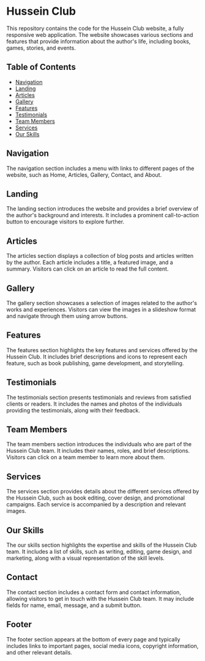 # Hussein Club

This repository contains the code for the Hussein Club website, a fully responsive web application. The website showcases various sections and features that provide information about the author's life, including books, games, stories, and events.

## Table of Contents

- [Navigation](#navigation)
- [Landing](#landing)
- [Articles](#articles)
- [Gallery](#gallery)
- [Features](#features)
- [Testimonials](#testimonials)
- [Team Members](#team-members)
- [Services](#services)
- [Our Skills](#our-skills)
  
## Navigation

The navigation section includes a menu with links to different pages of the website, such as Home, Articles, Gallery, Contact, and About.

## Landing

The landing section introduces the website and provides a brief overview of the author's background and interests. It includes a prominent call-to-action button to encourage visitors to explore further.

## Articles

The articles section displays a collection of blog posts and articles written by the author. Each article includes a title, a featured image, and a summary. Visitors can click on an article to read the full content.

## Gallery

The gallery section showcases a selection of images related to the author's works and experiences. Visitors can view the images in a slideshow format and navigate through them using arrow buttons.

## Features

The features section highlights the key features and services offered by the Hussein Club. It includes brief descriptions and icons to represent each feature, such as book publishing, game development, and storytelling.

## Testimonials

The testimonials section presents testimonials and reviews from satisfied clients or readers. It includes the names and photos of the individuals providing the testimonials, along with their feedback.

## Team Members

The team members section introduces the individuals who are part of the Hussein Club team. It includes their names, roles, and brief descriptions. Visitors can click on a team member to learn more about them.

## Services

The services section provides details about the different services offered by the Hussein Club, such as book editing, cover design, and promotional campaigns. Each service is accompanied by a description and relevant images.

## Our Skills

The our skills section highlights the expertise and skills of the Hussein Club team. It includes a list of skills, such as writing, editing, game design, and marketing, along with a visual representation of the skill levels.

## Contact

The contact section includes a contact form and contact information, allowing visitors to get in touch with the Hussein Club team. It may include fields for name, email, message, and a submit button.

## Footer

The footer section appears at the bottom of every page and typically includes links to important pages, social media icons, copyright information, and other relevant details.

